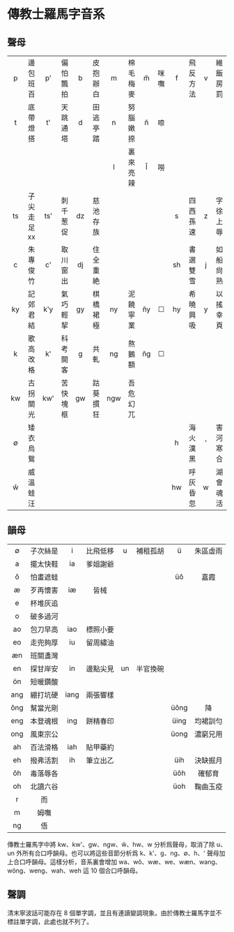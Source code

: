 # 傳教士羅馬字音系

## 聲母

<table>
 <tbody>
  <tr>
   <td align="center">p</td>
   <td align="center">邊包班百</td>
   <td align="center">pʽ</td>
   <td align="center">偏怕飄拍</td>
   <td align="center">b</td>
   <td align="center">皮抱辦白</td>
   <td align="center">m</td>
   <td align="center">棉毛梅麥</td>
   <td align="center">m̆</td>
   <td align="center">咪嘸</td>
   <td align="center">f</td>
   <td align="center">飛反方法</td>
   <td align="center">v</td>
   <td align="center">維飯房罰</td>
  </tr>
  <tr>
   <td align="center">t</td>
   <td align="center">底帶燈搭</td>
   <td align="center">tʽ</td>
   <td align="center">天跳通塔</td>
   <td align="center">d</td>
   <td align="center">田逃亭踏</td>
   <td align="center">n</td>
   <td align="center">努腦嫩捺</td>
   <td align="center">n̆</td>
   <td align="center">㖠</td>
   <td align="center"> </td>
   <td align="center"> </td>
   <td align="center"> </td>
   <td align="center"> </td>
  </tr>
  <tr>
   <td align="center"> </td>
   <td align="center"> </td>
   <td align="center"> </td>
   <td align="center"> </td>
   <td align="center"> </td>
   <td align="center"> </td>
   <td align="center">l</td>
   <td align="center">裏來亮辣</td>
   <td align="center">l̆</td>
   <td align="center">嘮</td>
   <td align="center"> </td>
   <td align="center"> </td>
   <td align="center"> </td>
   <td align="center"> </td>
  </tr>
  <tr>
   <td align="center">ts</td>
   <td align="center">子尖走足xx</td>
   <td align="center">tsʽ</td>
   <td align="center">刺千葱促</td>
   <td align="center">dz</td>
   <td align="center">慈池存族</td>
   <td align="center"> </td>
   <td align="center"> </td>
   <td align="center"> </td>
   <td align="center"> </td>
   <td align="center">s</td>
   <td align="center">四西孫速</td>
   <td align="center">z</td>
   <td align="center">字徐上辱</td>
  </tr>
  <tr>
   <td align="center">c</td>
   <td align="center">朱專俊竹</td>
   <td align="center">cʽ</td>
   <td align="center">取川窗出</td>
   <td align="center">dj</td>
   <td align="center">住全重絶</td>
   <td align="center"> </td>
   <td align="center"> </td>
   <td align="center"> </td>
   <td align="center"> </td>
   <td align="center">sh</td>
   <td align="center">書選雙雪</td>
   <td align="center">j</td>
   <td align="center">如船尙熟</td>
  </tr>
   <td align="center">ky</td>
   <td align="center">記郊君結</td>
   <td align="center">kʽy</td>
   <td align="center">氣巧輕挈</td>
   <td align="center">gy</td>
   <td align="center">棋橋裙極</td>
   <td align="center">ny</td>
   <td align="center">泥饒寧業</td>
   <td align="center">n̆y</td>
   <td align="center">☐</td>
   <td align="center">hy</td>
   <td align="center">希曉興吸</td>
   <td align="center">y</td>
   <td align="center">以搖幸頁</td>
  </tr>
  <tr>
   <td align="center">k</td>
   <td align="center">歌高改格</td>
   <td align="center">kʽ</td>
   <td align="center">科考開客</td>
   <td align="center">g</td>
   <td align="center">共軋</td>
   <td align="center">ng</td>
   <td align="center">熬鵝額</td>
   <td align="center">n̆g</td>
   <td align="center">☐</td>
   <td align="center"> </td>
   <td align="center"> </td>
   <td align="center"> </td>
   <td align="center"> </td>
  </tr>
  <tr>
   <td align="center">kw</td>
   <td align="center">古拐關光</td>
   <td align="center">kwʽ</td>
   <td align="center">苦快塊框</td>
   <td align="center">gw</td>
   <td align="center">跍葵摜狂</td>
   <td align="center">ngw</td>
   <td align="center">吾危幻兀</td>
   <td align="center"></td>
   <td align="center"></td>
   <td align="center"> </td>
   <td align="center"> </td>
   <td align="center"> </td>
   <td align="center"> </td>
  </tr>
  <tr>
   <td align="center">∅</td>
   <td align="center">矮衣烏鴛</td>
   <td align="center"> </td>
   <td align="center"> </td>
   <td align="center"> </td>
   <td align="center"> </td>
   <td align="center"> </td>
   <td align="center"> </td>
   <td align="center"> </td>
   <td align="center"> </td>
   <td align="center">h</td>
   <td align="center">海火漢黑</td>
   <td align="center">ʽ</td>
   <td align="center">害河寒合</td>
  </tr>
  <tr>
   <td align="center">w̆</td>
   <td align="center">威溫蛙汪</td>
   <td align="center"> </td>
   <td align="center"> </td>
   <td align="center"> </td>
   <td align="center"> </td>
   <td align="center"> </td>
   <td align="center"> </td>
   <td align="center"> </td>
   <td align="center"> </td>
   <td align="center">hw</td>
   <td align="center">呼灰昏忽</td>
   <td align="center">w</td>
   <td align="center">湖會魂活</td>
  </tr>
 </tbody>
</table>

## 韻母

<table>
 <tbody>
  <tr>
   <td align="center">∅</td>
   <td align="center">子次絲是</td>
   <td align="center">i</td>
   <td align="center">比飛低移</td>
   <td align="center">u</td>
   <td align="center">補租孤胡</td>
   <td align="center">ü</td>
   <td align="center">朱區虛雨</td>
  </tr>
  <tr>
   <td align="center">a</td>
   <td align="center">擺太快鞋</td>
   <td align="center">ia</td>
   <td align="center">爹姐謝爺</td>
   <td align="center"> </td>
   <td align="center"> </td>
   <td align="center"> </td>
   <td align="center"> </td>
  </tr>
  <tr>
   <td align="center">ô</td>
   <td align="center">怕畫遮蛙</td>
   <td align="center"> </td>
   <td align="center"> </td>
   <td align="center"> </td>
   <td align="center"> </td>
   <td align="center">üô</td>
   <td align="center">嘉霞</td>
  </tr>
  <tr>
   <td align="center">æ</td>
   <td align="center">歹再懷害</td>
   <td align="center">iæ</td>
   <td align="center">皆械</td>
   <td align="center"> </td>
   <td align="center"> </td>
   <td align="center"> </td>
   <td align="center"> </td>
  </tr>
  <tr>
   <td align="center">e</td>
   <td align="center">杯堆灰追</td>
   <td align="center"> </td>
   <td align="center"> </td>
   <td align="center"> </td>
   <td align="center"> </td>
   <td align="center"> </td>
   <td align="center"> </td>
  </tr>
  <tr>
   <td align="center">o</td>
   <td align="center">破多過河</td>
   <td align="center"> </td>
   <td align="center"> </td>
   <td align="center"> </td>
   <td align="center"> </td>
   <td align="center"> </td>
   <td align="center"> </td>
  </tr>
  <tr>
   <td align="center">ao</td>
   <td align="center">包刀早高</td>
   <td align="center">iao</td>
   <td align="center">標照小要</td>
   <td align="center"> </td>
   <td align="center"> </td>
   <td align="center"> </td>
   <td align="center"> </td>
  </tr>
  <tr>
   <td align="center">eo</td>
   <td align="center">走兜夠厚</td>
   <td align="center">iu</td>
   <td align="center">留周繡油</td>
   <td align="center"> </td>
   <td align="center"> </td>
   <td align="center"> </td>
   <td align="center"> </td>
  </tr>
  <tr>
   <td align="center">æn</td>
   <td align="center">班關盞灣</td>
   <td align="center"> </td>
   <td align="center"> </td>
   <td align="center"> </td>
   <td align="center"> </td>
   <td align="center"> </td>
   <td align="center"> </td>
  </tr>
  <tr>
   <td align="center">en</td>
   <td align="center">探甘岸安</td>
   <td align="center">in</td>
   <td align="center">邊點尖見</td>
   <td align="center">un</td>
   <td align="center">半官換碗</td>
   <td align="center"> </td>
   <td align="center"> </td>
  </tr>
  <tr>
   <td align="center">ön</td>
   <td align="center">短暖鑽酸</td>
   <td align="center"> </td>
   <td align="center"> </td>
   <td align="center"> </td>
   <td align="center"> </td>
   <td align="center"> </td>
   <td align="center"> </td>
  </tr>
  <tr>
   <td align="center">ang</td>
   <td align="center">綳打坑硬</td>
   <td align="center">iang</td>
   <td align="center">兩張響樣</td>
   <td align="center"> </td>
   <td align="center"> </td>
   <td align="center"> </td>
   <td align="center"> </td>
  </tr>
  <tr>
   <td align="center">ông</td>
   <td align="center">幫當光剛</td>
   <td align="center"> </td>
   <td align="center"> </td>
   <td align="center"> </td>
   <td align="center"> </td>
   <td align="center">üông</td>
   <td align="center">降</td>
  </tr>
  <tr>
   <td align="center">eng</td>
   <td align="center">本登魂根</td>
   <td align="center">ing</td>
   <td align="center">餅精春印</td>
   <td align="center"> </td>
   <td align="center"> </td>
   <td align="center">üing</td>
   <td align="center">均裙訓勻</td>
  </tr>
  <tr>
   <td align="center">ong</td>
   <td align="center">風東宗公</td>
   <td align="center"> </td>
   <td align="center"> </td>
   <td align="center"> </td>
   <td align="center"> </td>
   <td align="center">üong</td>
   <td align="center">濃窮兄用</td>
  </tr>
  <tr>
   <td align="center">ah</td>
   <td align="center">百法滑格</td>
   <td align="center">iah</td>
   <td align="center">貼甲藥約</td>
   <td align="center"> </td>
   <td align="center"> </td>
   <td align="center"> </td>
   <td align="center"> </td>
  </tr>
  <tr>
   <td align="center">eh</td>
   <td align="center">撥弗活割</td>
   <td align="center">ih</td>
   <td align="center">筆立出乙</td>
   <td align="center"> </td>
   <td align="center"> </td>
   <td align="center">üih</td>
   <td align="center">決缺掘月</td>
  </tr>
  <tr>
   <td align="center">ôh</td>
   <td align="center">毒落辱各</td>
   <td align="center"> </td>
   <td align="center"> </td>
   <td align="center"> </td>
   <td align="center"> </td>
   <td align="center">üôh</td>
   <td align="center">確郁育</td>
  </tr>
  <tr>
   <td align="center">oh</td>
   <td align="center">北讀六谷</td>
   <td align="center"> </td>
   <td align="center"> </td>
   <td align="center"> </td>
   <td align="center"> </td>
   <td align="center">üoh</td>
   <td align="center">鞠曲玉疫</td>
  </tr>
  <tr>
   <td align="center">r</td>
   <td align="center">而</td>
   <td align="center"> </td>
   <td align="center"> </td>
   <td align="center"> </td>
   <td align="center"> </td>
   <td align="center"> </td>
   <td align="center"> </td>
  </tr>
  <tr>
   <td align="center">m</td>
   <td align="center">姆嘸</td>
   <td align="center"> </td>
   <td align="center"> </td>
   <td align="center"> </td>
   <td align="center"> </td>
   <td align="center"> </td>
   <td align="center"> </td>
  </tr>
  <tr>
   <td align="center">ng</td>
   <td align="center">俉</td>
   <td align="center"> </td>
   <td align="center"> </td>
   <td align="center"> </td>
   <td align="center"> </td>
   <td align="center"> </td>
   <td align="center"> </td>
  </tr>
 </tbody>
</table>

傳教士羅馬字中將 kw、kwʽ、gw、ngw、w̆、hw、w 分析爲聲母，取消了除 u、un 外所有合口呼韻母。也可以將這些音節分析爲 k、kʽ、g、ng、∅、h、ʽ 聲母加上合口呼韻母。這樣分析，音系裏會增加 wa、wô、wæ、we、wæn、wang、wông、weng、wah、weh 這 10 個合口呼韻母。

## 聲調

清末寧波話可能存在 8 個單字調，並且有連讀變調現象。由於傳教士羅馬字並不標註單字調，此處也就不列了。
